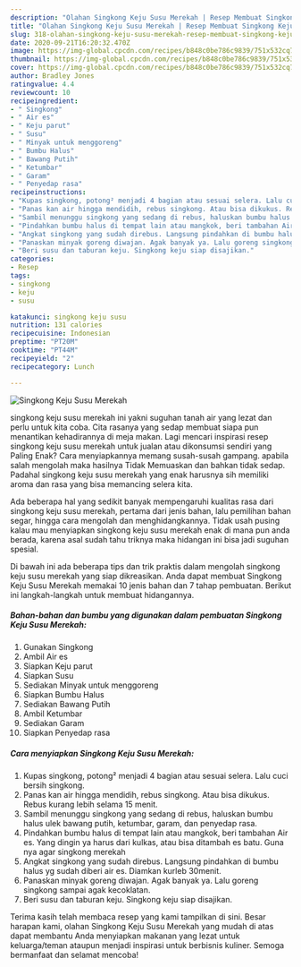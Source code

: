 ```yaml
---
description: "Olahan Singkong Keju Susu Merekah | Resep Membuat Singkong Keju Susu Merekah Yang Menggugah Selera"
title: "Olahan Singkong Keju Susu Merekah | Resep Membuat Singkong Keju Susu Merekah Yang Menggugah Selera"
slug: 318-olahan-singkong-keju-susu-merekah-resep-membuat-singkong-keju-susu-merekah-yang-menggugah-selera
date: 2020-09-21T16:20:32.470Z
image: https://img-global.cpcdn.com/recipes/b848c0be786c9839/751x532cq70/singkong-keju-susu-merekah-foto-resep-utama.jpg
thumbnail: https://img-global.cpcdn.com/recipes/b848c0be786c9839/751x532cq70/singkong-keju-susu-merekah-foto-resep-utama.jpg
cover: https://img-global.cpcdn.com/recipes/b848c0be786c9839/751x532cq70/singkong-keju-susu-merekah-foto-resep-utama.jpg
author: Bradley Jones
ratingvalue: 4.4
reviewcount: 10
recipeingredient:
- " Singkong"
- " Air es"
- " Keju parut"
- " Susu"
- " Minyak untuk menggoreng"
- " Bumbu Halus"
- " Bawang Putih"
- " Ketumbar"
- " Garam"
- " Penyedap rasa"
recipeinstructions:
- "Kupas singkong, potong² menjadi 4 bagian atau sesuai selera. Lalu cuci bersih singkong."
- "Panas kan air hingga mendidih, rebus singkong. Atau bisa dikukus. Rebus kurang lebih selama 15 menit."
- "Sambil menunggu singkong yang sedang di rebus, haluskan bumbu halus ulek bawang putih, ketumbar, garam, dan penyedap rasa."
- "Pindahkan bumbu halus di tempat lain atau mangkok, beri tambahan Air es. Yang dingin ya harus dari kulkas, atau bisa ditambah es batu. Guna nya agar singkong merekah"
- "Angkat singkong yang sudah direbus. Langsung pindahkan di bumbu halus yg sudah diberi air es. Diamkan kurleb 30menit."
- "Panaskan minyak goreng diwajan. Agak banyak ya. Lalu goreng singkong sampai agak kecoklatan."
- "Beri susu dan taburan keju. Singkong keju siap disajikan."
categories:
- Resep
tags:
- singkong
- keju
- susu

katakunci: singkong keju susu 
nutrition: 131 calories
recipecuisine: Indonesian
preptime: "PT20M"
cooktime: "PT44M"
recipeyield: "2"
recipecategory: Lunch

---
```



![Singkong Keju Susu Merekah](https://img-global.cpcdn.com/recipes/b848c0be786c9839/751x532cq70/singkong-keju-susu-merekah-foto-resep-utama.jpg)


singkong keju susu merekah ini yakni suguhan tanah air yang lezat dan perlu untuk kita coba. Cita rasanya yang sedap membuat siapa pun menantikan kehadirannya di meja makan.
Lagi mencari inspirasi resep singkong keju susu merekah untuk jualan atau dikonsumsi sendiri yang Paling Enak? Cara menyiapkannya memang susah-susah gampang. apabila salah mengolah maka hasilnya Tidak Memuaskan dan bahkan tidak sedap. Padahal singkong keju susu merekah yang enak harusnya sih memiliki aroma dan rasa yang bisa memancing selera kita.

Ada beberapa hal yang sedikit banyak mempengaruhi kualitas rasa dari singkong keju susu merekah, pertama dari jenis bahan, lalu pemilihan bahan segar, hingga cara mengolah dan menghidangkannya. Tidak usah pusing kalau mau menyiapkan singkong keju susu merekah enak di mana pun anda berada, karena asal sudah tahu triknya maka hidangan ini bisa jadi suguhan spesial.




Di bawah ini ada beberapa tips dan trik praktis dalam mengolah singkong keju susu merekah yang siap dikreasikan. Anda dapat membuat Singkong Keju Susu Merekah memakai 10 jenis bahan dan 7 tahap pembuatan. Berikut ini langkah-langkah untuk membuat hidangannya.

<!--inarticleads1-->

##### Bahan-bahan dan bumbu yang digunakan dalam pembuatan Singkong Keju Susu Merekah:

1. Gunakan  Singkong
1. Ambil  Air es
1. Siapkan  Keju parut
1. Siapkan  Susu
1. Sediakan  Minyak untuk menggoreng
1. Siapkan  Bumbu Halus
1. Sediakan  Bawang Putih
1. Ambil  Ketumbar
1. Sediakan  Garam
1. Siapkan  Penyedap rasa




<!--inarticleads2-->

##### Cara menyiapkan Singkong Keju Susu Merekah:

1. Kupas singkong, potong² menjadi 4 bagian atau sesuai selera. Lalu cuci bersih singkong.
1. Panas kan air hingga mendidih, rebus singkong. Atau bisa dikukus. Rebus kurang lebih selama 15 menit.
1. Sambil menunggu singkong yang sedang di rebus, haluskan bumbu halus ulek bawang putih, ketumbar, garam, dan penyedap rasa.
1. Pindahkan bumbu halus di tempat lain atau mangkok, beri tambahan Air es. Yang dingin ya harus dari kulkas, atau bisa ditambah es batu. Guna nya agar singkong merekah
1. Angkat singkong yang sudah direbus. Langsung pindahkan di bumbu halus yg sudah diberi air es. Diamkan kurleb 30menit.
1. Panaskan minyak goreng diwajan. Agak banyak ya. Lalu goreng singkong sampai agak kecoklatan.
1. Beri susu dan taburan keju. Singkong keju siap disajikan.




Terima kasih telah membaca resep yang kami tampilkan di sini. Besar harapan kami, olahan Singkong Keju Susu Merekah yang mudah di atas dapat membantu Anda menyiapkan makanan yang lezat untuk keluarga/teman ataupun menjadi inspirasi untuk berbisnis kuliner. Semoga bermanfaat dan selamat mencoba!
